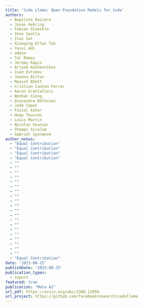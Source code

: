 ```yaml
---
title: 'Code Llama: Open Foundation Models for Code'
authors:
  - Baptiste Rozière
  - Jonas Gehring
  - Fabian Gloeckle
  - Sten Sootla
  - Itai Gat
  - Xiaoqing Ellen Tan
  - Yossi Adi
  - admin
  - Tal Remez
  - Jérémy Rapin
  - Artyom Kozhevnikov
  - Ivan Evtimov
  - Joanna Bitton
  - Manish Bhatt
  - Cristian Canton Ferrer
  - Aaron Grattafiori
  - Wenhan Xiong
  - Alexandre Défossez
  - Jade Copet
  - Faisal Azhar
  - Hugo Touvron
  - Louis Martin
  - Nicolas Usunier
  - Thomas Scialom
  - Gabriel Synnaeve
author_notes:
  - "Equal Contribution"
  - "Equal Contribution"
  - "Equal Contribution"
  - "Equal Contribution"
  - ""
  - ""
  - ""
  - ""
  - ""
  - ""
  - ""
  - ""
  - ""
  - ""
  - ""
  - ""
  - ""
  - ""
  - ""
  - ""
  - ""
  - ""
  - ""
  - ""
  - "Equal Contribution"
date: '2023-08-25'
publishDate: '2023-08-25'
publication_types:
  - report
featured: true
publication: "Meta AI"
url_pdf: https://arxiv.org/abs/2308.12950
url_project: https://github.com/facebookresearch/codellama
---
```

